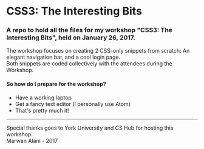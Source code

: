 # CSS3: The Interesting Bits

### A repo to hold all the files for my workshop "CSS3: The Interesting Bits", held on January 26, 2017.  

The workshop focuses on creating 2 CSS-only snippets from scratch: An elegant navigation bar, and a cool login page.  
Both snippets are coded collectively with the attendees during the Workshop.  

#### So how do I prepare for the workshop?  
- Have a working laptop
- Get a fancy text editor (I personally use Atom)
- That's pretty much it!  

----

Special thanks goes to York University and CS Hub for hosting this workshop.  
Marwan Alani - 2017
